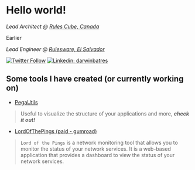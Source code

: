 # Hello world!

<p><em>Lead Architect @ <a href="https://rulescube.ca/">Rules Cube, Canada</a></em></p>

<p>Earlier</p>
<p><em>Lead Engineer @ <a href="https://rulesware.com/">Rulesware, El Salvador</a></em></p>

[![Twitter Follow](https://img.shields.io/twitter/follow/darwinbatres?label=@darwinbatres)](https://twitter.com/intent/follow?screen_name=darwinbatres)
[![Linkedin: darwinbatres](https://img.shields.io/badge/-darwinbatres-blue?style=flat-square&logo=Linkedin&logoColor=white&link=https://www.linkedin.com/in/darwinbatres/)](https://www.linkedin.com/in/darwinbatres/)

## Some tools I have created (or currently working on)

- [PegaUtils](https://pegautils.vercel.app/)
> Useful to visualize the structure of your applications and more, <strong><i>check it out!</i></strong>

- [LordOfThePings (paid - gumroad)](https://darwinbatres.gumroad.com/l/lordofthepings)
> `Lord of the Pings` is a network monitoring tool that allows you to monitor the status of your network services. It is a web-based application that provides a dashboard to view the status of your network services.
